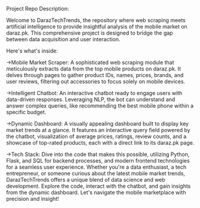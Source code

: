 Project Repo Description:

Welcome to DarazTechTrends, the repository where web scraping meets artificial intelligence to provide insightful analysis of the mobile market on daraz.pk. This comprehensive project is designed to bridge the gap between data acquisition and user interaction.

Here's what's inside:

->Mobile Market Scraper: A sophisticated web scraping module that meticulously extracts data from the top mobile products on daraz.pk. It delves through pages to gather product IDs, names, prices, brands, and user reviews, filtering out accessories to focus solely on mobile devices.

->Intelligent Chatbot: An interactive chatbot ready to engage users with data-driven responses. Leveraging NLP, the bot can understand and answer complex queries, like recommending the best mobile phone within a specific budget.

->Dynamic Dashboard: A visually appealing dashboard built to display key market trends at a glance. It features an interactive query field powered by the chatbot, visualization of average prices, ratings, review counts, and a showcase of top-rated products, each with a direct link to its daraz.pk page.

->Tech Stack: Dive into the code that makes this possible, utilizing Python, Flask, and SQL for backend processes, and modern frontend technologies for a seamless user experience.
Whether you're a data enthusiast, a tech entrepreneur, or someone curious about the latest mobile market trends, DarazTechTrends offers a unique blend of data science and web development. Explore the code, interact with the chatbot, and gain insights from the dynamic dashboard. Let's navigate the mobile marketplace with precision and insight!
